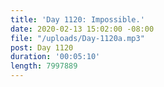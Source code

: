 ```yaml
---
title: 'Day 1120: Impossible.'
date: 2020-02-13 15:02:00 -08:00
file: "/uploads/Day-1120a.mp3"
post: Day 1120
duration: '00:05:10'
length: 7997889
---
```


